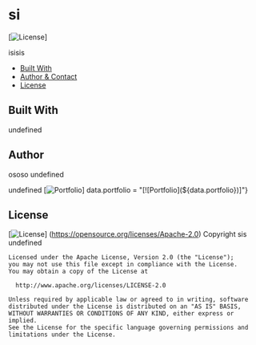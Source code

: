 # si
  [![License](https://img.shields.io/badge/License-Apache%202.0-blue.svg)]

  isisis

* [Built With](#Built-With)
* [Author & Contact](#Author)
* [License](#License)

## Built With
  undefined


## Author 
  ososo
  undefined

  undefined
  [![Portfolio](${data.portfolio})]
                  data.portfolio = "[![Portfolio](${data.portfolio})]"}


## License
  [![License](https://img.shields.io/badge/License-Apache%202.0-blue.svg)]
  (https://opensource.org/licenses/Apache-2.0)
     Copyright sis undefined

    Licensed under the Apache License, Version 2.0 (the "License");
    you may not use this file except in compliance with the License.
    You may obtain a copy of the License at
 
      http://www.apache.org/licenses/LICENSE-2.0
 
    Unless required by applicable law or agreed to in writing, software
    distributed under the License is distributed on an "AS IS" BASIS,
    WITHOUT WARRANTIES OR CONDITIONS OF ANY KIND, either express or implied.
    See the License for the specific language governing permissions and
    limitations under the License.

